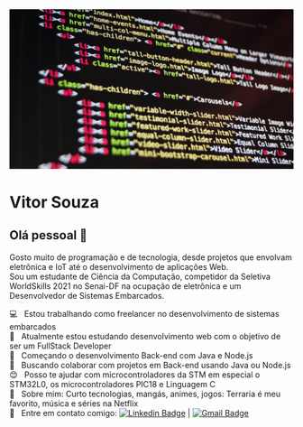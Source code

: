 <img width="auto" src="https://github.com/VitorG718/VitorG718/blob/master/banner.jpg">

# Vitor Souza

## Olá pessoal 👋
Gosto muito de programação e de tecnologia, desde projetos que envolvam eletrônica e IoT até o desenvolvimento de aplicações Web.
<br/>Sou um estudante de Ciência da Computação, competidor da Seletiva WorldSkills 2021 no Senai-DF na ocupação de eletrônica e um Desenvolvedor de Sistemas Embarcados.

 :computer: &nbsp; Estou trabalhando como freelancer no desenvolvimento de sistemas embarcados
 <br/> :book: &nbsp; Atualmente estou estudando desenvolvimento web com o objetivo de ser um FullStack Developer
 <br/> :memo: &nbsp; Começando o desenvolvimento Back-end com Java e Node.js
 <br/> :mag_right: &nbsp; Buscando colaborar com projetos em Back-end usando Java ou Node.js
 <br/> :blush: &nbsp; Posso te ajudar com microcontroladores da STM em especial o STM32L0, os microcontroladores PIC18 e Linguagem C
 <br/> 💬 &nbsp; Sobre mim: Curto tecnologias, mangás, animes, jogos: Terraria é meu favorito, música e séries na Netflix
 <br/> :email: &nbsp; Entre em contato comigo: [![Linkedin Badge](https://img.shields.io/badge/-Vitor_Souza-blue?style=flat-square&logo=Linkedin&logoColor=white&link=https://www.linkedin.com/in/vitorgoliveira/)](https://www.linkedin.com/in/vitorgoliveira/) |
 [![Gmail Badge](https://img.shields.io/badge/-vitorx1280-c14438?style=flat-square&logo=Gmail&logoColor=white&link=mailto:vitorx1280@gmail.com)](mailto:vitorx1280@gmail.com)
 

